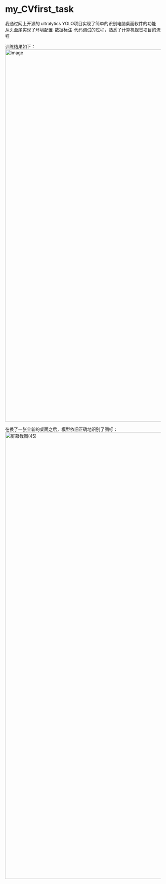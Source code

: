 # my_CVfirst_task
我通过网上开源的 ultralytics YOLO项目实现了简单的识别电脑桌面软件的功能
从头至尾实现了环境配置-数据标注-代码调试的过程，熟悉了计算机视觉项目的流程

训练结果如下：
<img width="2400" height="1200" alt="image" src="https://github.com/user-attachments/assets/83dd5563-6943-4c91-89e8-14b3488ca66a" />

在换了一张全新的桌面之后，模型依旧正确地识别了图标：
<img width="2560" height="1440" alt="屏幕截图(45)" src="https://github.com/user-attachments/assets/af2529da-92aa-4806-9bc4-8776c7eec2b2" />

